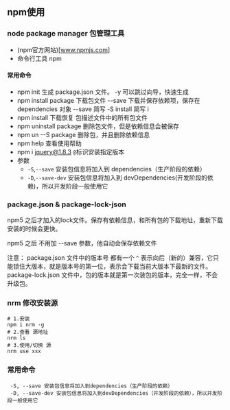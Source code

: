 ## npm使用

### node package manager 包管理工具

- (npm官方网站)[www.npmjs.com]
- 命令行工具 npm

#### 常用命令

- npm init 生成 package.json 文件。 -y 可以跳过向导，快速生成
- npm install package 下载包文件 --save 下载并保存依赖项，保存在 dependencies 对象 --save  简写 -S  install 简写 i
- npm install 下载恢复 包描述文件中的所有包文件
- npm uninstall package 删除包文件，但是依赖信息会被保存
- npm un --S package 删除包，并且删除依赖信息
- npm help 查看使用帮助
- npm i jquery@1.8.3 
  `@`标识安装指定版本 
- 参数
  + `-S`,`--save` 安装包信息将加入到 dependencies（生产阶段的依赖）
  + `-D`,`--save-dev` 安装包信息将加入到	devDependencies(开发阶段的依赖)，所以开发阶段一般使用它

### package.json & package-lock-json

npm5 之后才加入的lock文件。保存有依赖信息，和所有包的下载地址，重新下载安装的时候会更快。

npm5 之后 不用加 --save 参数，他自动会保存依赖文件

注意：
	 package.json 文件中的版本号 都有一个 `^` 表示向后（新的）兼容，它只能锁住大版本，就是版本号的第一位，表示会下载当前大版本下最新的文件。
	package-lock.json 文件中，包的版本就是第一次装包的版本，完全一样，不会升级包。

### nrm 修改安装源

```shell
# 1.安装
npm i nrm -g
# 2.查看 源地址
nrm ls
# 3.使用/切换 源
nrm use xxx
```

### 常用命令

```shell
 -S, --save 安装包信息将加入到dependencies（生产阶段的依赖）
 -D, --save-dev 安装包信息将加入到devDependencies（开发阶段的依赖），所以开发阶段一般使用它
```


